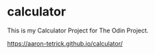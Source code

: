 # calculator

This is my Calculator Project for The Odin Project.

https://aaron-tetrick.github.io/calculator/

